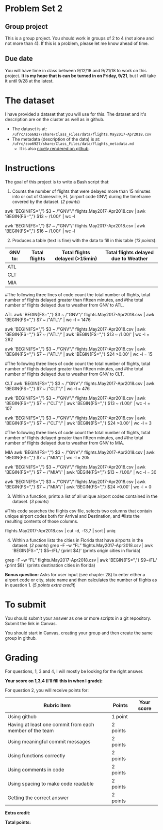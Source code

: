 # Problem Set 2

## Group project
This is a group project.
You should work in groups of 2 to 4 (not alone and not more than 4). If this is a problem, please let me know ahead of time.

## Due date
You will have time in class between 9/12/18 and 9/21/18 to work on this project. **It is my hope that is can be turned in on Friday, 9/21**, but I will take it until 9/28 at the latest.

# The dataset
I have provided a dataset that you will use for this. The dataset and it's description are on the cluster as well as in github.
 * The dataset is at: `/ufrc/zoo6927/share/Class_Files/data/flights.May2017-Apr2018.csv`
 * The metadata (description of the data) is at: `/ufrc/zoo6927/share/Class_Files/data/flights_metadata.md`
     * It is also [nicely rendered on github](https://github.com/CompTools/Class_Files/blob/master/data/flights_metadata.md).

# Instructions

The goal of this project is to write a Bash script that:
1. Counts the number of flights that were delayed more than 15 minutes into or out of Gainesville, FL (airport code GNV) during the timeframe covered by the dataset. (*2 points*)

awk 'BEGIN{FS=","} $3 ~ /"GNV"/' flights.May2017-Apr2018.csv | awk 'BEGIN{FS=","} $13 ~ /1.00/' | wc -l


awk 'BEGIN{FS=","} $7 ~ /"GNV"/' flights.May2017-Apr2018.csv | awk 'BEGIN{FS=","} $16 ~ /1.00/' | wc -l



2. Produces a table (text is fine) with the data to fill in this table (*13 points*):


GNV to: | Total flights | Total flights delayed (>15min) | Total flights delayed due to Weather
--------|---------------|------------------------|-------------------------------
ATL |
CLT |
MIA |

#The following three lines of code count the total number of flights, total number of flights delayed greater than fifteen minutes, and #the total number of flights delayed due to weather from GNV to ATL.

ATL
awk 'BEGIN{FS=","} $3 ~ /"GNV"/' flights.May2017-Apr2018.csv | awk 'BEGIN{FS=","} $7 ~ /"ATL"/' | wc -l = 1476

awk 'BEGIN{FS=","} $3 ~ /"GNV"/' flights.May2017-Apr2018.csv | awk 'BEGIN{FS=","} $7 ~ /"ATL"/' | awk 'BEGIN{FS=","} $13 ~ /1.00/' | wc -l  = 262

awk 'BEGIN{FS=","} $3 ~ /"GNV"/' flights.May2017-Apr2018.csv | awk 'BEGIN{FS=","} $7 ~ /"ATL"/' | awk 'BEGIN{FS=","} $24 >0.00' | wc -l  = 15

#The following three lines of code count the total number of flights, total number of flights delayed greater than fifteen minutes, and #the total number of flights delayed due to weather from GNV to CLT.

CLT
awk 'BEGIN{FS=","} $3 ~ /"GNV"/' flights.May2017-Apr2018.csv | awk 'BEGIN{FS=","} $7 ~ /"CLT"/' | wc -l = 476

awk 'BEGIN{FS=","} $3 ~ /"GNV"/' flights.May2017-Apr2018.csv | awk 'BEGIN{FS=","} $7 ~ /"CLT"/' | awk 'BEGIN{FS=","} $13 ~ /1.00/' | wc -l  = 107

awk 'BEGIN{FS=","} $3 ~ /"GNV"/' flights.May2017-Apr2018.csv | awk 'BEGIN{FS=","} $7 ~ /"CLT"/' | awk 'BEGIN{FS=","} $24 >0.00' | wc -l  = 3

#The following three lines of code count the total number of flights, total number of flights delayed greater than fifteen minutes, and #the total number of flights delayed due to weather from GNV to MIA.

MIA
awk 'BEGIN{FS=","} $3 ~ /"GNV"/' flights.May2017-Apr2018.csv | awk 'BEGIN{FS=","} $7 ~ /"MIA"/' | wc -l = 205

awk 'BEGIN{FS=","} $3 ~ /"GNV"/' flights.May2017-Apr2018.csv | awk 'BEGIN{FS=","} $7 ~ /"MIA"/' | awk 'BEGIN{FS=","} $13 ~ /1.00/' | wc -l  = 30

awk 'BEGIN{FS=","} $3 ~ /"GNV"/' flights.May2017-Apr2018.csv | awk 'BEGIN{FS=","} $7 ~ /"MIA"/' | awk 'BEGIN{FS=","} $24 >0.00' | wc -l  = 0



3. Within a function, prints a list of all unique airport codes contained in the dataset. (*3 points*)

#This code searches the flights csv file, selects two columns that contain unique airport codes both for Arrival and Destination, and #lists the resulting contents of those columns. 

flights.May2017-Apr2018.csv | cut -d, -f3,7 | sort | uniq

4. Within a function lists the cities in Florida that have airports in the dataset. (*2 points*)
grep –F –w “FL” flights.May2017-Apr2018.csv | awk 'BEGIN{FS=","} $5~/FL/ {print $4}' (prints origin cities in florida) 

grep –F –w “FL” flights.May2017-Apr2018.csv | awk 'BEGIN{FS=","} $9~/FL/ {print $8}' (prints destination cities in florida)

**Bonus question:**  Asks for user input (see chapter 28) to enter either a airport code or city, state name and then calculates the number of flights as in question 1. (*5 points extra credit*)

# To submit
You should submit your answer as one or more scripts in a git repository. Submit the link in Canvas.

You should start in Canvas, creating your group and then create the same group in github.

# Grading
For questions, 1, 3 and 4, I will mostly be looking for the right answer.

**Your score on 1,3,4 (I'll fill this in when I grade):**


For question 2, you will receive points for:

Rubric item | Points | Your score
------------|--------|-----------
Using github| 1 point |
Having at least one commit from each member of the team | 2 points |
Using meaningful commit messages | 2 points |
Using functions correctly | 2 points |
Using comments in code | 2 points
Using spacing to make code readable | 2 points |
Getting the correct answer | 2 points |

**Extra credit:**

**Total points:**
